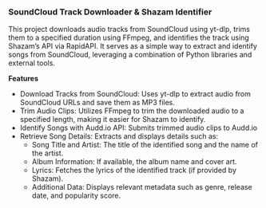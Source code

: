 
### SoundCloud Track Downloader & Shazam Identifier
This project downloads audio tracks from SoundCloud using yt-dlp, trims them to a specified duration using FFmpeg, and identifies the track using Shazam’s API via RapidAPI. It serves as a simple way to extract and identify songs from SoundCloud, leveraging a combination of Python libraries and external tools.

**Features**
- Download Tracks from SoundCloud: Uses yt-dlp to extract audio from SoundCloud URLs and save them as MP3 files.
- Trim Audio Clips: Utilizes FFmpeg to trim the downloaded audio to a specified length, making it easier for Shazam to identify.
- Identify Songs with Audd.io API: Submits trimmed audio clips to Audd.io
- Retrieve Song Details: Extracts and displays details such as:
  - Song Title and Artist: The title of the identified song and the name of the artist.
  - Album Information: If available, the album name and cover art.
  - Lyrics: Fetches the lyrics of the identified track (if provided by Shazam).
  - Additional Data: Displays relevant metadata such as genre, release date, and popularity score.
